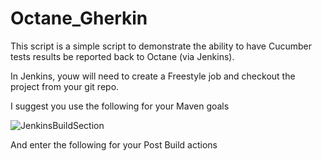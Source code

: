 # Octane_Gherkin
This script is a simple script to demonstrate the ability to have Cucumber tests results be reported back to Octane (via Jenkins).

In Jenkins, youw will need to create a Freestyle job and checkout the project from your git repo.

I suggest you use the following for your Maven goals

![JenkinsBuildSection](dockImg/jenkinsBuild.png?raw=true "Title")

And enter the following for your Post Build actions
<image here>
